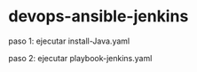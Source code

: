 # devops-ansible-jenkins

paso 1: ejecutar install-Java.yaml

paso 2: ejecutar playbook-jenkins.yaml
